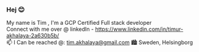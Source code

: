 ### Hej 😊
My name is Tim , I'm a GCP Certified Full stack developer <br />
Connect with me over @ linkedIn - https://www.linkedin.com/in/timur-akhalaya-2a630b5b/ <br />
📫 I Can be reached @: tim.akhalaya@gmail.com
🏙 Sweden, Helsingborg 



<!--
**timakhalaya/timakhalaya** is a ✨ _special_ ✨ repository because its `README.md` (this file) appears on your GitHub profile.

Here are some ideas to get you started:

- 🔭 I’m currently working on ...
- 🌱 I’m currently learning ...
- 👯 I’m looking to collaborate on ...
- 🤔 I’m looking for help with ...
- 💬 Ask me about ...
- 📫 How to reach me: ...
- 😄 Pronouns: ...
- ⚡ Fun fact: ...
-->
